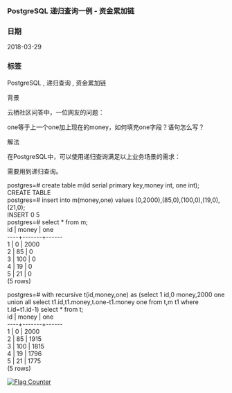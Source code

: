 
### PostgreSQL 递归查询一例 - 资金累加链

### 日期

2018-03-29

### 标签

PostgreSQL , 递归查询 , 资金累加链

背景

云栖社区问答中，一位网友的问题：

one等于上一个one加上现在的money，如何填充one字段？语句怎么写？

解法

在PostgreSQL中，可以使用递归查询满足以上业务场景的需求：

需要用到递归查询。

postgres=# create table m(id serial primary key,money int, one int);  
CREATE TABLE  
postgres=# insert into m(money,one) values (0,2000),(85,0),(100,0),(19,0),(21,0);  
INSERT 0 5  
postgres=# select * from m;  
 id | money | one    
----+-------+------  
  1 |     0 | 2000  
  2 |    85 |    0  
  3 |   100 |    0  
  4 |    19 |    0  
  5 |    21 |    0  
(5 rows)  
  
postgres=# with recursive t(id,money,one) as (select 1 id,0 money,2000 one union all select t1.id,t1.money,t.one-t1.money one from t,m t1 where t.id=t1.id-1) select * from t;  
 id | money | one    
----+-------+------  
  1 |     0 | 2000  
  2 |    85 | 1915  
  3 |   100 | 1815  
  4 |    19 | 1796  
  5 |    21 | 1775  
(5 rows)  

<a href="https://info.flagcounter.com/yrM4"><img src="https://s11.flagcounter.com/count2/yrM4/bg_FFFFFF/txt_000000/border_CCCCCC/columns_2/maxflags_10/viewers_0/labels_0/pageviews_0/flags_0/percent_0/" alt="Flag Counter" border="0"></a>
